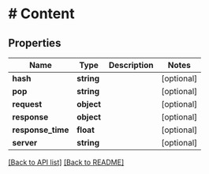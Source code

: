 # # Content

## Properties

Name | Type | Description | Notes
------------ | ------------- | ------------- | -------------
**hash** | **string** |  | [optional]
**pop** | **string** |  | [optional]
**request** | **object** |  | [optional]
**response** | **object** |  | [optional]
**response_time** | **float** |  | [optional]
**server** | **string** |  | [optional]

[[Back to API list]](../../README.md#endpoints) [[Back to README]](../../README.md)

